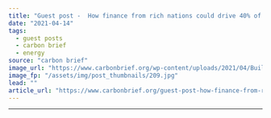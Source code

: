 ```yaml
---
title: "Guest post -  How finance from rich nations could drive 40% of new coal plant emissions"
date: "2021-04-14"
tags: 
  - guest posts
  - carbon brief
  - energy
source: "carbon brief"
image_url: "https://www.carbonbrief.org/wp-content/uploads/2021/04/Building-activity-at-a-new-coal-fired-electric-power-plant-in-China-583x372.jpg"
image_fp: "/assets/img/post_thumbnails/209.jpg"
lead: ""
article_url: "https://www.carbonbrief.org/guest-post-how-finance-from-rich-nations-could-drive-40-of-new-coal-plant-emissions"
---
```


---
